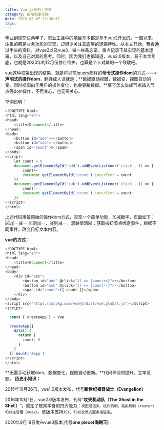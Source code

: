 ```yaml
---
title: Vue.js系列：序章
category: 前端剑宗专栏
date: 2023-08-07 22:30:17
tags:
---
```

毕业到现在快两年了，职业生涯中的项目基本都是基于vue2开发的。一直以来，注重的都是业务功能的实现，却很少关注其底层的逻辑特性。从本文开始，我会通过手头的资料，对vue2以及vue3，做一些备忘录，重点记录下其实现的基本逻辑，以及自己对其的思考。同时，因为我们也都知道，vue2.0版本，将于本年年底，也就是2023年的12月份停止维护，也算是个人对其的一个致敬吧。

vue这种框架出现的结果，就是将以前jquery那样的**命令式操作dom**的方式--->**声明式的操作dom**，翻译成人话就是：**数据驱动视图，数据变，视图自动的变。同时视图由于用户的操作变化，也会更新数据。**至于怎么生成节点插入节点等dom操作，不再关心，也无需关心。

举例说明：
```javascript
<!DOCTYPE html>
<html lang="en">
<head>
    <title>Document</title>
</head>
<body>
    <button id="add">+</button>
    <button id="sub">-</button>
    <span id="count">0</span>
</body>
<script>
    let count = 0
    document.getElementById('add').addEventListener('click', () => {
        count++
        document.getElementById('count').innerText = count
    })
    document.getElementById('sub').addEventListener('click', () => {
        count--
        document.getElementById('count').innerText = count
    })
</script>
</html>
```
上述代码用最原始的操作dom方式，实现一个简单功能，加减数字，页面如下：
<img src="/img/vue1.png" alt="加一减一">
加则加一，减则减一。思路很清晰：获取按钮节点绑定事件，根据不同事件，改变目标文本内容。

**vue的方式：**
```javascript
<!DOCTYPE html>
<html lang="en">
<head>
    <title>Document</title>
</head>
<body>
    <div id="app">
        <button id="add" @click="() => {count++}">+</button>
        <button id="sub" @click="() => {count--}">-</button>
        <span id="count">{{ count }}</span>
    </div>
</body>
<script src="https://unpkg.com/vue@3/dist/vue.global.js"></script>
<script>

  const { createApp } = Vue
  
  createApp({
    data() {
      return {
        count: 0
      }
    }
  }).mount('#app')
</script>
</html>
```
**无需手动获取dom，数据变化，视图自动更新。**代码体验的提升，立竿见影。
**历史小知识：**

2015年10月26日，vue1.0版本发布，代号**新世纪福音战士（Evangelion）**

2016年10月1日，vue2.0版本发布，代号“**攻壳机动队（The Ghost in the Shell）**“。奠定了框架本身的四大能力：`视图层渲染、组件机制、路由机制（router）和状态管理（vuex）`。该版本支持`JSX、TS以及流式服务端渲染`。

2020年9月18日发布vue3版本,代号**one piece(海贼王)**